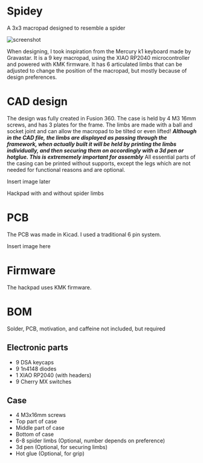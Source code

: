# Spidey
A 3x3 macropad designed to resemble a spider

![screenshot]([Images/21.27.37.png](https://github.com/Juvenescent9/Spidey/blob/main/Images/Screenshot%202025-06-24%20at%2021.27.37.png)) 

When designing, I took inspiration from the Mercury k1 keyboard made by Gravastar. It is a 9 key macropad, using the XIAO RP2040 microcontroller and powered with KMK firmware. It has 6 articulated limbs that can be adjusted to change the position of the macropad, but mostly because of design preferences. 

# CAD design

The design was fully created in Fusion 360. The case is held by 4 M3 16mm screws, and has 3 plates for the frame. The limbs are made with a ball and socket joint and can allow the macropad to be tilted or even lifted!  _**Although in the CAD file, the limbs are displayed as passing through the framework, when actually built it will be held by printing the limbs individually, and then securing them on accordingly with a 3d pen or hotglue. This is extrememely important for assembly**_ All essential parts of the casing can be printed without supports, except the legs which are not needed for functional reasons and are optional.

Insert image later

Hackpad with and without spider limbs

# PCB
The PCB was made in Kicad. I used a traditional 6 pin system.

Insert image here

# Firmware
The hackpad uses KMK firmware.

# BOM
Solder, PCB, motivation, and caffeine not included, but required

## Electronic parts
 - 9 DSA keycaps
 - 9 1n4148 diodes
 - 1 XIAO RP2040 (with headers)
 - 9 Cherry MX switches

## Case
 - 4 M3x16mm screws
 - Top part of case
 - Middle part of case
 - Bottom of case
 - 6-8 spider limbs (Optional, number depends on preference)
 - 3d pen (Optional, for securing limbs)
 - Hot glue (Optional, for grip)
